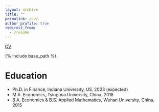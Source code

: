 ```yaml
---
layout: archive
title: ""
permalink: /cv/
author_profile: true
redirect_from:
  - /resume
---
```


[CV](/homepage/files/res.pdf)

{% include base_path %}

Education
======
* Ph.D. in Finance, Indiana University, US, 2023 (expected)
* M.A. Economics, Tsinghua University, China, 2018
* B.A. Economics & B.S. Applied Mathematics, Wuhan University, China, 2015

 